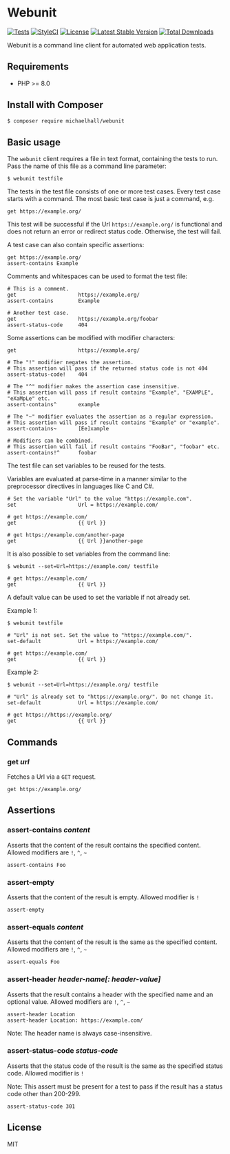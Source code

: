 # Webunit

[![Tests](https://github.com/themichaelhall/webunit/workflows/tests/badge.svg?branch=master)](https://github.com/themichaelhall/webunit/actions)
[![StyleCI](https://styleci.io/repos/119093998/shield?style=flat&branch=master)](https://styleci.io/repos/119093998)
[![License](https://poser.pugx.org/michaelhall/webunit/license)](https://packagist.org/packages/michaelhall/webunit)
[![Latest Stable Version](https://poser.pugx.org/michaelhall/webunit/v/stable)](https://packagist.org/packages/michaelhall/webunit)
[![Total Downloads](https://poser.pugx.org/michaelhall/webunit/downloads)](https://packagist.org/packages/michaelhall/webunit)

Webunit is a command line client for automated web application tests.

## Requirements

- PHP >= 8.0

## Install with Composer

``` bash
$ composer require michaelhall/webunit
```

## Basic usage

The ```webunit``` client requires a file in text format, containing the tests to run. Pass the name of this file as a command line parameter:

```
$ webunit testfile
```

The tests in the test file consists of one or more test cases. Every test case starts with a command. The most basic test case is just a command, e.g.

```
get https://example.org/
```

This test will be successful if the Url ```https://example.org/``` is functional and does not return an error or redirect status code. Otherwise, the test will fail.

A test case can also contain specific assertions:

```
get https://example.org/
assert-contains Example
```

Comments and whitespaces can be used to format the test file:

```
# This is a comment.
get                    https://example.org/
assert-contains        Example

# Another test case.
get                    https://example.org/foobar
assert-status-code     404
```

Some assertions can be modified with modifier characters:

```
get                    https://example.org/

# The "!" modifier negates the assertion.
# This assertion will pass if the returned status code is not 404
assert-status-code!    404

# The "^" modifier makes the assertion case insensitive.
# This assertion will pass if result contains "Example", "EXAMPLE", "eXaMpLe" etc.
assert-contains^       example

# The "~" modifier evaluates the assertion as a regular expression.
# This assertion will pass if result contains "Example" or "example".
assert-contains~       [Ee]xample

# Modifiers can be combined.
# This assertion will fail if result contains "FooBar", "foobar" etc.
assert-contains!^      foobar
```

The test file can set variables to be reused for the tests.

Variables are evaluated at parse-time in a manner similar to the preprocessor directives in languages like C and C#.

```
# Set the variable "Url" to the value "https://example.com".
set                    Url = https://example.com/

# get https://example.com/
get                    {{ Url }}

# get https://example.com/another-page
get                    {{ Url }}another-page
```

It is also possible to set variables from the command line:

```
$ webunit --set=Url=https://example.com/ testfile
```

```
# get https://example.com/
get                    {{ Url }}
```

A default value can be used to set the variable if not already set.

Example 1:

```
$ webunit testfile
```

```
# "Url" is not set. Set the value to "https://example.com/".
set-default            Url = https://example.com/

# get https://example.com/
get                    {{ Url }}
```

Example 2:

```
$ webunit --set=Url=https://example.org/ testfile
```

```
# "Url" is already set to "https://example.org/". Do not change it.
set-default            Url = https://example.com/

# get https://https://example.org/
get                    {{ Url }}
```

## Commands

### get _url_

Fetches a Url via a ```GET``` request.

```
get https://example.org/
```

## Assertions

### assert-contains _content_

Asserts that the content of the result contains the specified content. Allowed modifiers are ```!```, ```^```, ```~```

```
assert-contains Foo
```

### assert-empty

Asserts that the content of the result is empty. Allowed modifier is ```!```

```
assert-empty
```

### assert-equals _content_

Asserts that the content of the result is the same as the specified content. Allowed modifiers are ```!```, ```^```, ```~```

```
assert-equals Foo
```

### assert-header _header-name[: header-value]_

Asserts that the result contains a header with the specified name and an optional value. Allowed modifiers are ```!```, ```^```, ```~```

```
assert-header Location
assert-header Location: https://example.com/
```

Note: The header name is always case-insensitive.

### assert-status-code _status-code_

Asserts that the status code of the result is the same as the specified status code. Allowed modifier is ```!```

Note: This assert must be present for a test to pass if the result has a status code other than 200-299.

```
assert-status-code 301
```

## License

MIT

